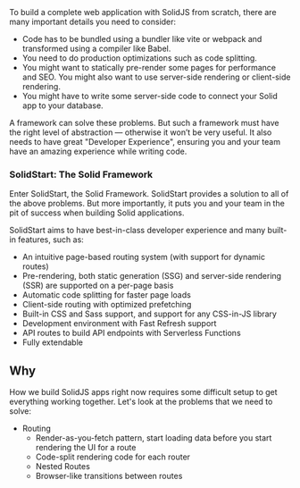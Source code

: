 <title>Why SolidStart</title>
To build a complete web application with SolidJS from scratch, there are many important details you need to consider:

- Code has to be bundled using a bundler like vite or webpack and transformed using a compiler like Babel.
- You need to do production optimizations such as code splitting.
- You might want to statically pre-render some pages for performance and SEO. You might also want to use server-side rendering or client-side rendering.
- You might have to write some server-side code to connect your Solid app to your database.

A framework can solve these problems. But such a framework must have the right level of abstraction — otherwise it won’t be very useful. It also needs to have great "Developer Experience", ensuring you and your team have an amazing experience while writing code.

### SolidStart: The Solid Framework

Enter SolidStart, the Solid Framework. SolidStart provides a solution to all of the above problems. But more importantly, it puts you and your team in the pit of success when building Solid applications.

SolidStart aims to have best-in-class developer experience and many built-in features, such as:

- An intuitive page-based routing system (with support for dynamic routes)
- Pre-rendering, both static generation (SSG) and server-side rendering (SSR) are supported on a per-page basis
- Automatic code splitting for faster page loads
- Client-side routing with optimized prefetching
- Built-in CSS and Sass support, and support for any CSS-in-JS library
- Development environment with Fast Refresh support
- API routes to build API endpoints with Serverless Functions
- Fully extendable

## Why

How we build SolidJS apps right now requires some difficult setup to get everything working together. Let's look at the problems that we need to solve:

- Routing
  - Render-as-you-fetch pattern, start loading data before you start rendering the UI for a route
  - Code-split rendering code for each router
  - Nested Routes
  - Browser-like transitions between routes

